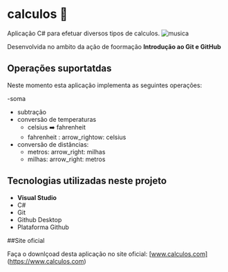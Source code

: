 # calculos :1234:

 Aplicação C# para efetuar diversos tipos de calculos.
 ![musica](musica1.jpeg)
 
 Desenvolvida no ambito da ação de foormação **Introdução ao Git e GitHub**
 
 ## Operações suportatdas
 
 Neste momento esta aplicação implementa as seguintes operações:
 
 -soma
 - subtração
 - conversão de temperaturas
	- celsius :arrow_right: fahrenheit
	- fahrenheit : arrow_rightow: celsius
- conversão de distâncias:
	- metros: arrow_right: milhas
	- milhas: arrow_right: metros
 
 ## Tecnologias utilizadas neste projeto
 
 - **Visual Studio**
 - C#
 - Git
 - Github Desktop
 - Plataforma Github
 
 ##Site oficial
 
 Faça o downlçoad desta aplicação no site oficial: [www.calculos.com]
 (https://www.calculos.com)
 
 
